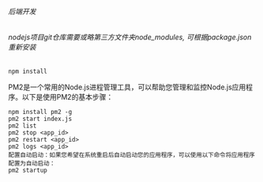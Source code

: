 ###### 后端开发
###### nodejs项目git仓库需要或略第三方文件夹node_modules, 可根据package.json重新安装
```
npm install
```

PM2是一个常用的Node.js进程管理工具，可以帮助您管理和监控Node.js应用程序。以下是使用PM2的基本步骤：

```
npm install pm2 -g
pm2 start index.js
pm2 list
pm2 stop <app_id>
pm2 restart <app_id>
pm2 logs <app_id>
配置自动启动：如果您希望在系统重启后自动启动您的应用程序，可以使用以下命令将应用程序配置为自动启动：
pm2 startup
```
